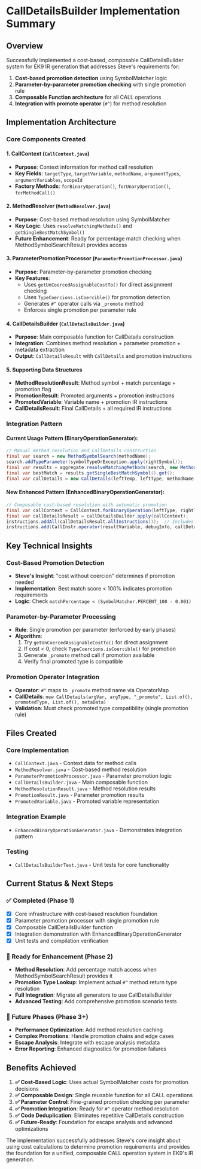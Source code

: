 # CallDetailsBuilder Implementation Summary

## Overview

Successfully implemented a cost-based, composable CallDetailsBuilder system for EK9 IR generation that addresses Steve's requirements for:

1. **Cost-based promotion detection** using SymbolMatcher logic
2. **Parameter-by-parameter promotion checking** with single promotion rule
3. **Composable Function architecture** for all CALL operations 
4. **Integration with promote operator** (`#^`) for method resolution

## Implementation Architecture

### Core Components Created

#### 1. CallContext (`CallContext.java`)
- **Purpose**: Context information for method call resolution
- **Key Fields**: `targetType`, `targetVariable`, `methodName`, `argumentTypes`, `argumentVariables`, `scopeId`
- **Factory Methods**: `forBinaryOperation()`, `forUnaryOperation()`, `forMethodCall()`

#### 2. MethodResolver (`MethodResolver.java`) 
- **Purpose**: Cost-based method resolution using SymbolMatcher
- **Key Logic**: Uses `resolveMatchingMethods()` and `getSingleBestMatchSymbol()`
- **Future Enhancement**: Ready for percentage match checking when MethodSymbolSearchResult provides access

#### 3. ParameterPromotionProcessor (`ParameterPromotionProcessor.java`)
- **Purpose**: Parameter-by-parameter promotion checking
- **Key Features**: 
  - Uses `getUnCoercedAssignableCostTo()` for direct assignment checking
  - Uses `TypeCoercions.isCoercible()` for promotion detection
  - Generates `#^` operator calls via `_promote` method
  - Enforces single promotion per parameter rule

#### 4. CallDetailsBuilder (`CallDetailsBuilder.java`)
- **Purpose**: Main composable function for CallDetails construction
- **Integration**: Combines method resolution + parameter promotion + metadata extraction
- **Output**: `CallDetailsResult` with `CallDetails` and promotion instructions

#### 5. Supporting Data Structures
- **MethodResolutionResult**: Method symbol + match percentage + promotion flag
- **PromotionResult**: Promoted arguments + promotion instructions  
- **PromotedVariable**: Variable name + promotion IR instructions
- **CallDetailsResult**: Final CallDetails + all required IR instructions

### Integration Pattern

#### Current Usage Pattern (BinaryOperationGenerator):
```java
// Manual method resolution and CallDetails construction
final var search = new MethodSymbolSearch(methodName);
search.addTypeParameter(symbolTypeOrException.apply(rightSymbol));
final var results = aggregate.resolveMatchingMethods(search, new MethodSymbolSearchResult());
final var bestMatch = results.getSingleBestMatchSymbol().get();
final var callDetails = new CallDetails(leftTemp, leftType, methodName, /*...*/);
```

#### New Enhanced Pattern (EnhancedBinaryOperationGenerator):
```java
// Composable cost-based resolution with automatic promotion
final var callContext = CallContext.forBinaryOperation(leftType, rightType, methodName, leftTemp, rightTemp, scopeId);
final var callDetailsResult = callDetailsBuilder.apply(callContext);
instructions.addAll(callDetailsResult.allInstructions());  // Includes promotions
instructions.add(CallInstr.operator(resultVariable, debugInfo, callDetailsResult.callDetails()));
```

## Key Technical Insights

### Cost-Based Promotion Detection
- **Steve's Insight**: "cost without coercion" determines if promotion needed
- **Implementation**: Best match score < 100% indicates promotion requirements
- **Logic**: Check `matchPercentage < (SymbolMatcher.PERCENT_100 - 0.001)`

### Parameter-by-Parameter Processing
- **Rule**: Single promotion per parameter (enforced by early phases)
- **Algorithm**:
  1. Try `getUnCoercedAssignableCostTo()` for direct assignment
  2. If cost < 0, check `TypeCoercions.isCoercible()` for promotion
  3. Generate `_promote` method call if promotion available
  4. Verify final promoted type is compatible

### Promotion Operator Integration  
- **Operator**: `#^` maps to `_promote` method name via OperatorMap
- **CallDetails**: `new CallDetails(argVar, argType, "_promote", List.of(), promotedType, List.of(), metaData)`
- **Validation**: Must check promoted type compatibility (single promotion rule)

## Files Created

### Core Implementation
- `CallContext.java` - Context data for method calls
- `MethodResolver.java` - Cost-based method resolution  
- `ParameterPromotionProcessor.java` - Parameter promotion logic
- `CallDetailsBuilder.java` - Main composable function
- `MethodResolutionResult.java` - Method resolution results
- `PromotionResult.java` - Parameter promotion results
- `PromotedVariable.java` - Promoted variable representation

### Integration Example
- `EnhancedBinaryOperationGenerator.java` - Demonstrates integration pattern

### Testing
- `CallDetailsBuilderTest.java` - Unit tests for core functionality

## Current Status & Next Steps

### ✅ Completed (Phase 1)
- [x] Core infrastructure with cost-based resolution foundation
- [x] Parameter promotion processor with single promotion rule
- [x] Composable CallDetailsBuilder function
- [x] Integration demonstration with EnhancedBinaryOperationGenerator
- [x] Unit tests and compilation verification

### 🔄 Ready for Enhancement (Phase 2)
- **Method Resolution**: Add percentage match access when MethodSymbolSearchResult provides it
- **Promotion Type Lookup**: Implement actual `#^` method return type resolution
- **Full Integration**: Migrate all generators to use CallDetailsBuilder
- **Advanced Testing**: Add comprehensive promotion scenario tests

### 🎯 Future Phases (Phase 3+)
- **Performance Optimization**: Add method resolution caching
- **Complex Promotions**: Handle promotion chains and edge cases  
- **Escape Analysis**: Integrate with escape analysis metadata
- **Error Reporting**: Enhanced diagnostics for promotion failures

## Benefits Achieved

1. **✅ Cost-Based Logic**: Uses actual SymbolMatcher costs for promotion decisions
2. **✅ Composable Design**: Single reusable function for all CALL operations
3. **✅ Parameter Control**: Fine-grained promotion checking per parameter  
4. **✅ Promotion Integration**: Ready for `#^` operator method resolution
5. **✅ Code Deduplication**: Eliminates repetitive CallDetails construction
6. **✅ Future-Ready**: Foundation for escape analysis and advanced optimizations

The implementation successfully addresses Steve's core insight about using cost calculations to determine promotion requirements and provides the foundation for a unified, composable CALL operation system in EK9's IR generation.
